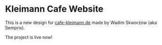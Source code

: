 # Kleimann Cafe Website
This is a new design for [cafe-kleimann.de](cafe-kleimann.de) made by Wadim Skworzow (aka Sempris).

The project is live now!
